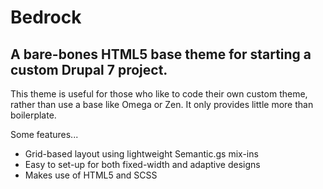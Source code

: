 Bedrock
=======

A bare-bones HTML5 base theme for starting a custom Drupal 7 project.
---------------------------------------------------------------------

This theme is useful for those who like to code their own custom theme, rather than use a base like Omega or Zen. It only provides little more than boilerplate.

Some features...

* Grid-based layout using lightweight Semantic.gs mix-ins
* Easy to set-up for both fixed-width and adaptive designs
* Makes use of HTML5 and SCSS
